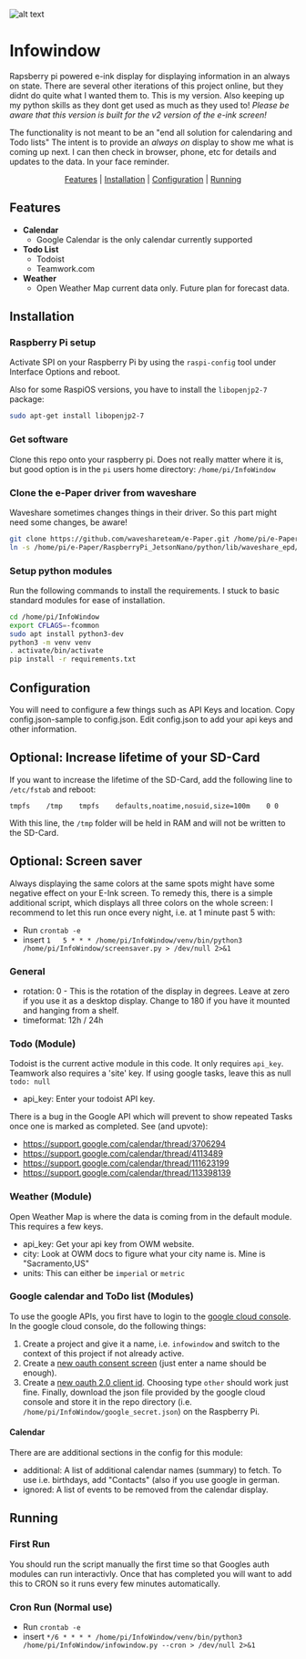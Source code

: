 ![alt text](infowindow.jpg)


# Infowindow
Rapsberry pi powered e-ink display for displaying information in an always on state. There are several other iterations
of this project online, but they didnt do quite what I wanted them to. This is my version. Also keeping up my python
skills as they dont get used as much as they used to!
*Please be aware that this version is built for the v2 version of the e-ink screen!*

The functionality is not meant to be an "end all solution for calendaring and Todo lists" The intent is to provide an
*always  on* display to show me what is coming up next. I can then check in browser, phone, etc for details and updates
to the data. In your face reminder.
<div align="center">
  <a href="#features">Features</a> |
  <a href="#installation">Installation</a> | 
  <a href="#configuration">Configuration</a> | 
  <a href="#running">Running</a>
</div>

## Features
* **Calendar**
  * Google Calendar is the only calendar currently supported
* **Todo List**
  * Todoist
  * Teamwork.com
* **Weather**
  * Open Weather Map current data only. Future plan for forecast data.

## Installation
### Raspberry Pi setup
Activate SPI on your Raspberry Pi by using the `raspi-config` tool under Interface Options and reboot.

Also for some RaspiOS versions, you have to install the `libopenjp2-7` package: 
```bash
sudo apt-get install libopenjp2-7
```

### Get software
Clone this repo onto your raspberry pi. Does not really matter where it is, but good option is in the `pi` users home
directory: `/home/pi/InfoWindow`

### Clone the e-Paper driver from waveshare
Waveshare sometimes changes things in their driver. So this part might need some changes, be aware!
```bash
git clone https://github.com/waveshareteam/e-Paper.git /home/pi/e-Paper
ln -s /home/pi/e-Paper/RaspberryPi_JetsonNano/python/lib/waveshare_epd/ /home/pi/InfoWindow/driver
```

### Setup python modules
Run the following commands to install the requirements. I stuck to basic standard modules for
ease of installation.
```bash
cd /home/pi/InfoWindow
export CFLAGS=-fcommon
sudo apt install python3-dev
python3 -m venv venv
. activate/bin/activate
pip install -r requirements.txt
```

## Configuration
You will need to configure a few things such as API Keys and location. Copy config.json-sample to config.json. Edit
config.json to add your api keys and other information.

## Optional: Increase lifetime of your SD-Card
If you want to increase the lifetime of the SD-Card, add the following line to `/etc/fstab` and reboot: 

`tmpfs    /tmp    tmpfs    defaults,noatime,nosuid,size=100m    0 0`

With this line, the `/tmp` folder will be held in RAM and will not be written to the SD-Card.

## Optional: Screen saver 
Always displaying the same colors at the same spots might have some negative effect on your E-Ink screen. To remedy
this, there is a simple additional script, which displays all three colors on the whole screen: I recommend to let
this run once every night, i.e. at 1 minute past 5 with:
* Run `crontab -e`
* insert `1   5 * * * /home/pi/InfoWindow/venv/bin/python3 /home/pi/InfoWindow/screensaver.py > /dev/null 2>&1`

### General
* rotation: 0 - This is the rotation of the display in degrees. Leave at zero if you use it as a desktop display. Change
to 180 if you have it mounted and hanging from a shelf.
* timeformat: 12h / 24h

### Todo (Module)
Todoist is the current active module in this code. It only requires `api_key`. Teamwork also requires a 'site' key. If
using google tasks, leave this as null `todo: null`
* api_key: Enter your todoist API key.

There is a bug in the Google API which will prevent to show repeated Tasks once one is marked as completed. See (and
upvote): 
* https://support.google.com/calendar/thread/3706294
* https://support.google.com/calendar/thread/4113489
* https://support.google.com/calendar/thread/111623199
* https://support.google.com/calendar/thread/113398139

### Weather (Module)
Open Weather Map is where the data is coming from in the default module. This requires a few keys.
* api_key: Get your api key from OWM website.
* city: Look at OWM docs to figure what your city name is. Mine is "Sacramento,US"
* units: This can either be `imperial` or `metric`

### Google calendar and ToDo list (Modules)
To use the google APIs, you first have to login to the [google cloud console](https://console.cloud.google.com/apis/).
In the google cloud console, do the following things:
1) Create a project and give it a name, i.e. `infowindow` and switch to the context of this project if not already
   active.
2) Create a [new oauth consent screen](https://console.cloud.google.com/apis/credentials/consent) (just enter a name
   should be enough).
3) Create a [new oauth 2.0 client id](https://console.cloud.google.com/apis/credentials). Choosing type `other` should
   work just fine. Finally, download the json file provided by the google cloud console and store it in the repo
   directory (i.e. `/home/pi/InfoWindow/google_secret.json`) on the Raspberry Pi.  

#### Calendar
There are are additional sections in the config for this module:
* additional: A list of additional calendar names (summary) to fetch. To use i.e. birthdays, add "Contacts" (also if
              you use google in german.
* ignored: A list of events to be removed from the calendar display.
        
## Running
### First Run
You should run the script manually the first time so that Googles auth modules can run interactivly. Once that has
completed you will want to add this to CRON so it runs every few minutes automatically.

### Cron Run (Normal use)
* Run `crontab -e`
* insert `*/6 * * * * /home/pi/InfoWindow/venv/bin/python3 /home/pi/InfoWindow/infowindow.py --cron > /dev/null 2>&1` 
